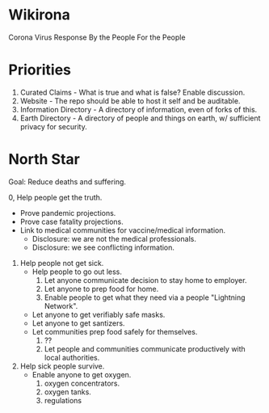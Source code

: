 # Wikirona
Corona Virus Response By the People For the People

# Priorities
1. Curated Claims - What is true and what is false?  Enable discussion.
2. Website - The repo should be able to host it self and be auditable.
3. Information Directory - A directory of information, even of forks of this.
4. Earth Directory - A directory of people and things on earth, w/ sufficient privacy for security.

# North Star
Goal: Reduce deaths and suffering.

0, Help people get the truth.
   * Prove pandemic projections.
   * Prove case fatality projections.
   * Link to medical communities for vaccine/medical information.
     - Disclosure: we are not the medical professionals.
     - Disclosure: we see conflicting information.
1. Help people not get sick.
   * Help people to go out less.
     1. Let anyone communicate decision to stay home to employer.
     2. Let anyone to prep food for home.
     3. Enable people to get what they need via a people "Lightning Network".
   * Let anyone to get verifiably safe masks.
   * Let anyone to get santizers.
   * Let communities prep food safely for themselves.
     1. ??
     2. Let people and communities communicate productively with local authorities.
2. Help sick people survive.
   * Enable anyone to get oxygen.
     1. oxygen concentrators.
     2. oxygen tanks.
     3. regulations
